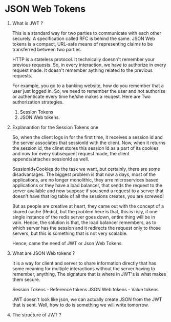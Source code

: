 # JSON Web Tokens

1. What is JWT ?

    This is a standard way for two parties to communicate with each other securely. A specification called RFC is behind the same. JSON Web tokens is a compact, URL-safe means of representing claims to be transferred between two parties.


    HTTP is a stateless protocol. It technically doesnn't remember your previous requests.
    So, in every interaction, we have to authorize in every request made. It doesn't remember aything
    related to the previous requests.

    For example, you go to a banking website, how do you remember that a user just logged in. So, we need to remember the user and not authorize or authenticate every time he/she makes a reuqest.
    Here are Two authorization strategies.


    1. Session Tokens
    2. JSON Web tokens.

2. Explanantion for the Session Tokens one 

    So, when the client logs in for the first time, it receives a session id and the server associates that sessionId with the client. Now, when it returns the session id, the clinet stores this session Id as a part of its cookies and now for every subsequent request made, the 
    client appends/attaches sessionId as well.

    SessionId+Cookies do the task we want, but certainly, there are some disadvantages.
    The biggest problem is that now a days, most of the applications, are no longer monolithic, 
    they arre microservices based applications or they have a load balancer, that sends the request to the server available and now suppose if you send a request to a server that doesn't have that log table of all the sessions creates, you are screwed!

    But as people are creative at heart, they came out with the concept of a shared cache (Redis),
    but the problem here is that, this is risly, if one single instance of the redis server goes down, entire thing will be in vain. Hence, the solution is that, the load balancer remembers, as to which server has the session and it redirects the request only to those servers, but this is something that is not very scalable.

    Hence, came the need of JWT or Json Web Tokens.

3. What are JSON Web tokens ?
    
    It is a way for client and server to share information directly that has some meaning for multiple interactions  without the server having to remember, anything. The signature that is where in JWT's is what makes them secure.

     Session Tokens - Reference tokens
     JSON Web tokens - Value tokens.

     JWT doesn't look like json, we can actually create JSON from the JWT that is sent.
     Well, how to do is something we will write tomorrow.

4. The structure of JWT ?
    
        


